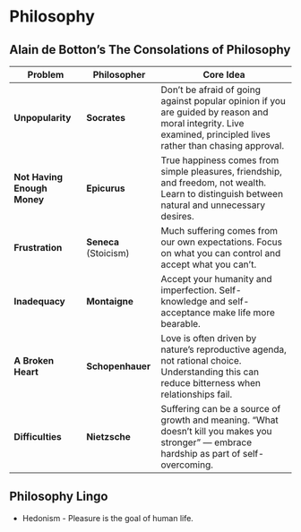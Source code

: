 # Philosophy

## Alain de Botton’s The Consolations of Philosophy

| Problem                     | Philosopher           | Core Idea                                                                                                                                                       |
| --------------------------- | --------------------- | --------------------------------------------------------------------------------------------------------------------------------------------------------------- |
| **Unpopularity**            | **Socrates**          | Don’t be afraid of going against popular opinion if you are guided by reason and moral integrity. Live examined, principled lives rather than chasing approval. |
| **Not Having Enough Money** | **Epicurus**          | True happiness comes from simple pleasures, friendship, and freedom, not wealth. Learn to distinguish between natural and unnecessary desires.                  |
| **Frustration**             | **Seneca** (Stoicism) | Much suffering comes from our own expectations. Focus on what you can control and accept what you can’t.                                                        |
| **Inadequacy**              | **Montaigne**         | Accept your humanity and imperfection. Self-knowledge and self-acceptance make life more bearable.                                                              |
| **A Broken Heart**          | **Schopenhauer**      | Love is often driven by nature’s reproductive agenda, not rational choice. Understanding this can reduce bitterness when relationships fail.                    |
| **Difficulties**            | **Nietzsche**         | Suffering can be a source of growth and meaning. “What doesn’t kill you makes you stronger” — embrace hardship as part of self-overcoming.                      |

## Philosophy Lingo

- Hedonism - Pleasure is the goal of human life.
